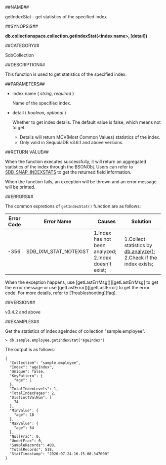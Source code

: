 ##NAME##

getIndexStat - get statistics of the specified index

##SYNOPSIS##

**db.collectionspace.collection.getIndexStat(\<index name\>, [detail])**

##CATEGORY##

SdbCollection

##DESCRIPTION##

This function is used to get statistics of the specified index.

##PARAMETERS##

* index name ( *string, required* )

    Name of the specified index.

* detail ( *boolean, optional* )

    Whether to get index details. The default value is false, which means not to get.

    - Details will return MCV(Most Common Values) statistics of the index.
    - Only valid in SequoiaDB v3.6.1 and above versions.

##RETURN VALUE##

When the function executes successfully, it will return an aggregated statistics of the index through the BSONObj. Users can refer to [SDB_SNAP_INDEXSTATS](database_management/monitoring/snapshot/SDB_SNAP_INDEXSTATS.md) to get the returned field information.

When the function fails, an exception will be thrown and an error message will be printed.

##ERRORS##

The common expretions of `getIndexStat()` function are as follows:

|Error Code|Error Name|Causes|Solution|
|----------|----------|------|--------|
|-356      |SDB_IXM_STAT_NOTEXIST|1.Index has not been analyzed; <br>2.Index doesn't exist;|1.Collect statistics by [db.analyze()](reference/Sequoiadb_command/Sdb/analyze.md); <br>2.Check if the index exists;|

When the exception happens, use [getLastErrMsg()][getLastErrMsg] to get the error message or use [getLastError()][getLastError] to get the error code. For more details, refer to [Troubleshooting][faq].

##VERSION##

v3.4.2 and above

##EXAMPLES##

Get the statistics of index ageIndex of collection "sample.employee".

```lang-javascript
> db.sample.employee.getIndexStat("ageIndex")
```

The output is as follows:

```lang-json
{
  "Collection": "sample.employee",
  "Index": "ageIndex",
  "Unique": false,
  "KeyPattern": {
    "age": 1
  },
  "TotalIndexLevels": 1,
  "TotalIndexPages": 2,
  "DistinctValNum": [
    74
  ],
  "MinValue": {
    "age": 18
  },
  "MaxValue": {
    "age": 54
  },
  "NullFrac": 0,
  "UndefFrac": 0,
  "SampleRecords": 400,
  "TotalRecords": 518,
  "StatTimestamp": "2020-07-24-16.15.08.347000"
}
```

[^_^]:
     本文使用的所有引用及链接
[getLastErrMsg]:manual/Manual/Sequoiadb_Command/Global/getLastErrMsg.md
[getLastError]:manual/Manual/Sequoiadb_Command/Global/getLastError.md
[faq]:manual/FAQ/faq_sdb.md
